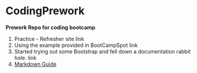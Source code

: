 # CodingPrework
**Prework Repo for coding bootcamp**
1. Practice - Refresher site
link
2. Using the example provided in BootCampSpot
link
3. Started trying out some Bootstrap and fell down a documentation rabbit hole. 
link
4. [Markdown Guide](https://www.markdownguide.org/cheat-sheet/)
